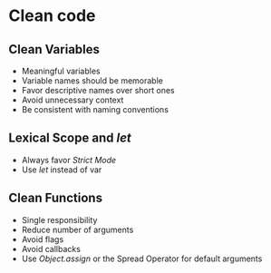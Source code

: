 # Clean code

## Clean Variables

- Meaningful variables
- Variable names should be memorable
- Favor descriptive names over short ones
- Avoid unnecessary context
- Be consistent with naming conventions

## Lexical Scope and _let_

- Always favor _Strict Mode_
- Use _let_ instead of var

## Clean Functions

- Single responsibility
- Reduce number of arguments
- Avoid flags
- Avoid callbacks
- Use _Object.assign_ or the Spread Operator for default arguments
